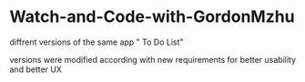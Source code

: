 # Watch-and-Code-with-GordonMzhu

diffrent versions of the same app " To Do List"

versions were modified  according with new requirements for better usability and better UX
